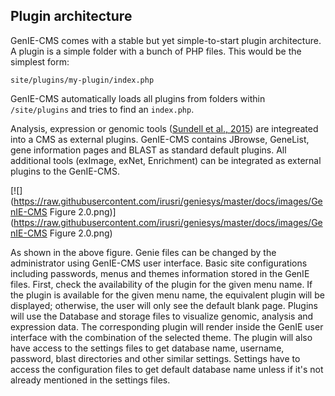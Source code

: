 ## Plugin architecture  
GenIE-CMS comes with a stable but yet simple-to-start plugin architecture. A plugin is a simple folder with a bunch of PHP files. This would be the simplest form:
```
site/plugins/my-plugin/index.php
```
GenIE-CMS automatically loads all plugins from folders within ```/site/plugins``` and tries to find an ```index.php```.

Analysis, expression or genomic tools ([Sundell et al., 2015](https://nph.onlinelibrary.wiley.com/doi/full/10.1111/nph.13557)) are integreated into a CMS as external plugins. GenIE-CMS contains JBrowse, GeneList, gene information pages and BLAST as standard default plugins. All additional tools (exImage, exNet, Enrichment) can be integrated as external plugins to the GenIE-CMS. 


[![](https://raw.githubusercontent.com/irusri/geniesys/master/docs/images/GenIE-CMS Figure 2.0.png)](https://raw.githubusercontent.com/irusri/geniesys/master/docs/images/GenIE-CMS Figure 2.0.png)

As shown in the above figure. Genie files can be changed by the administrator using GenIE-CMS user interface. Basic site configurations including passwords, menus and themes information stored in the GenIE files. First, check the availability of the plugin for the given menu name. If the plugin is available for the given menu name, the equivalent plugin will be displayed; otherwise, the user will only see the default blank page. Plugins will use the Database and storage files to visualize genomic, analysis and expression data. The corresponding plugin will render inside the GenIE user interface with the combination of the selected theme. The plugin will also have access to the settings files to get database name, username, password, blast directories and other similar settings. Settings have to access the configuration files to get default database name unless if it's not already mentioned in the settings files.